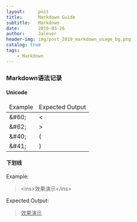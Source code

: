 ```yaml
---
layout:     post
title:      Markdown Guide
subtitle:   Markdown
date:       2019-03-26
author:     Jalever
header-img: img/post_2019_markdown_usage_bg.png
catalog: true
tags:
    - Markdown
---
```


### Markdown语法记录

#### Unicode
<table>
    <thead>
        <tr>
            <td>Example</td>
            <td>Expected Output</td>
        </tr>
    </thead>
    <tbody>
        <tr>
            <td>&amp;#60;</td>
            <td><</td>
        </tr>
        <tr>
            <td>&amp;#62;</td>
            <td>></td>
        </tr>
        <tr>
            <td>&amp;#40;</td>
            <td>(</td>
        </tr>
        <tr>
            <td>&amp;#41;</td>
            <td>)</td>
        </tr>
    </tbody>
</table>

#### 下划线
Example:
> &#60;ins&#62;效果演示&#60;/ins&#62;

Expected Output:
> <ins>效果演示</ins>
